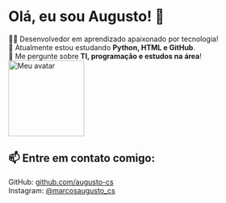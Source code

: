 # Olá, eu sou Augusto! 👋

👨‍💻 Desenvolvedor em aprendizado apaixonado por tecnologia!  
🌱 Atualmente estou estudando **Python, HTML e GitHub**.  
💬 Me pergunte sobre **TI, programação e estudos na área**!  
<img src="[https://github.com/augusto-cs/Ola-Mundo/blob/main/site-exemplo/Design%20sem%20nome%20(3).png]" alt="Meu avatar" width="150">
## 📫 Entre em contato comigo:
GitHub: [github.com/augusto-cs](https://github.com/augusto-cs)
<br>
Instagram: [@marcosaugusto_cs](https://instagram.com/marcosaugusto_cs)


